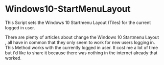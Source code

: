 # Windows10-StartMenuLayout
This Script sets the Windows 10 Startmenu Layout (Tiles) for the current logged in user.

There are plenty of articles about change the Windows 10 Startmenu Layout , all have in common that they only seem to work for new users logging in. This Method works with the currently logged in user. It cost me a lot of time but i'd like to share it because there was nothing in the internet already that worked.
